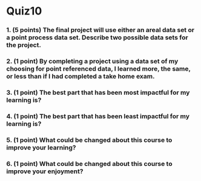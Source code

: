 # Quiz10

### 1. (5 points) The final project will use either an areal data set or a point process data set. Describe two possible data sets for the project. 

### 2. (1 point) By completing a project using a data set of my choosing for point referenced data, I learned more, the same, or less than if I had completed a take home exam.

### 3. (1 point) The best part that has been most impactful for my learning is?

### 4. (1 point) The best part that has been least impactful for my learning is?

### 5. (1 point) What could be changed about this course to improve your learning?

### 6. (1 point) What could be changed about this course to improve your enjoyment?
